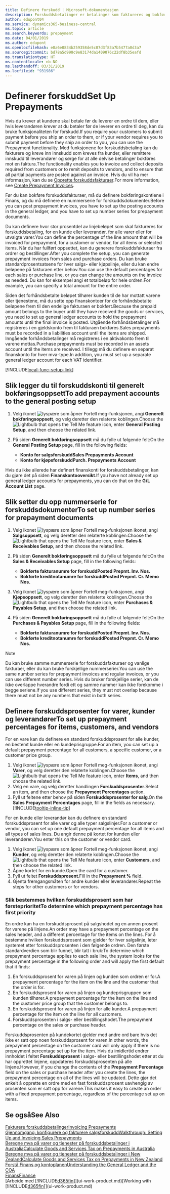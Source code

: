 ```yaml
---
title: Definere forskudd | Microsoft-dokumentasjon
description: Forskuddsbetalinger er betalinger som faktureres og bokføres i en salgs- eller kjøpsforskuddsordre før endelig fakturering. Du må kanskje ha et innskudd før du produserer varer etter ordre, eller du må ha betaling før du sender varer til en kunde. Med funksjonene for forskuddsbetaling kan du fakturere og kreve inn innskudd som kreves fra kunder, eller remittere innskudd til leverandører. Dermed kan du sikre at alle betalinger bokføres mot en faktura.
author: edupont04
ms.service: dynamics365-business-central
ms.topic: article
ms.search.keywords: prepayment
ms.date: 04/01/2019
ms.author: edupont
ms.openlocfilehash: e8a6e0834b259358de5c07d3f83a7b5477a0d3a7
ms.sourcegitcommit: bd78a5d990c9e83174da1409076c22df8b35eafd
ms.translationtype: HT
ms.contentlocale: nb-NO
ms.lasthandoff: 03/31/2019
ms.locfileid: "931986"
---
```

# <a name="set-up-prepayments"></a><span data-ttu-id="1fe24-106">Definerer forskudd</span><span class="sxs-lookup"><span data-stu-id="1fe24-106">Set Up Prepayments</span></span>
<span data-ttu-id="1fe24-107">Hvis du krever at kundene skal betale før du leverer en ordre til dem, eller hvis leverandøren krever at du betaler før de leverer en ordre til deg, kan du bruke funksjonaliteten for forskudd.</span><span class="sxs-lookup"><span data-stu-id="1fe24-107">If you require your customers to submit payment before you ship an order to them, or if your vendor requires you to submit payment before they ship an order to you, you can use the Prepayment functionality.</span></span> <span data-ttu-id="1fe24-108">Med funksjonene for forskuddsbetaling kan du fakturere og kreve inn innskudd som kreves fra kunder, eller remittere innskudd til leverandører og sørge for at alle delvise betalinger bokføres mot en faktura.</span><span class="sxs-lookup"><span data-stu-id="1fe24-108">The functionality enables you to invoice and collect deposits required from customers or to remit deposits to vendors, and to ensure that all partial payments are posted against an invoice.</span></span> <span data-ttu-id="1fe24-109">Hvis du vil ha mer informasjon, kan du se [Opprette forskuddsfakturaer](finance-how-to-create-prepayment-invoices.md).</span><span class="sxs-lookup"><span data-stu-id="1fe24-109">For more information, see [Create Prepayment Invoices](finance-how-to-create-prepayment-invoices.md).</span></span>

<span data-ttu-id="1fe24-110">Før du kan bokføre forskuddsfakturaer, må du definere bokføringskontiene i Finans, og du må definere en nummerserie for forskuddsdokumenter.</span><span class="sxs-lookup"><span data-stu-id="1fe24-110">Before you can post prepayment invoices, you have to set up the posting accounts in the general ledger, and you have to set up number series for prepayment documents.</span></span>  

<span data-ttu-id="1fe24-111">Du kan definere hvor stor prosentdel av linjebeløpet som skal faktureres for forskuddsbetaling, for en kunde eller leverandør, for alle varer eller for utvalgte varer.</span><span class="sxs-lookup"><span data-stu-id="1fe24-111">You can define the percentage of the line amount that will be invoiced for prepayment, for a customer or vendor, for all items or selected items.</span></span> <span data-ttu-id="1fe24-112">Når du har fullført oppsettet, kan du generere forskuddsfakturaer fra ordrer og bestillinger.</span><span class="sxs-lookup"><span data-stu-id="1fe24-112">After you complete the setup, you can generate prepayment invoices from sales and purchase orders.</span></span> <span data-ttu-id="1fe24-113">Du kan bruke standardprosentsatsene for hver salgs- eller kjøpslinje, eller du kan endre beløpene på fakturaen etter behov.</span><span class="sxs-lookup"><span data-stu-id="1fe24-113">You can use the default percentages for each sales or purchase line, or you can change the amounts on the invoice as needed.</span></span> <span data-ttu-id="1fe24-114">Du kan for eksempel angi et totalbeløp for hele ordren.</span><span class="sxs-lookup"><span data-stu-id="1fe24-114">For example, you can specify a total amount for the entire order.</span></span>  

<span data-ttu-id="1fe24-115">Siden det forhåndsbetalte beløpet tilhører kunden til de har mottatt varene eller tjenestene, må du sette opp finanskontoer for de forhåndsbetalte beløpene frem til den endelige fakturaen er bokført.</span><span class="sxs-lookup"><span data-stu-id="1fe24-115">Because the prepaid amount belongs to the buyer until they have received the goods or services, you need to set up general ledger accounts to hold the prepayment amounts until the final invoice is posted.</span></span> <span data-ttu-id="1fe24-116">Utgående forhåndsbetalinger må registreres i en gjeldskonto frem til fakturaen bokføres.</span><span class="sxs-lookup"><span data-stu-id="1fe24-116">Sales prepayments must be recorded in a liabilities account until the items are shipped.</span></span> <span data-ttu-id="1fe24-117">Inngående forhåndsbetalinger må registreres i en aktivakonto frem til varene mottas.</span><span class="sxs-lookup"><span data-stu-id="1fe24-117">Purchase prepayments must be recorded in an assets account until the items are received.</span></span> <span data-ttu-id="1fe24-118">I tillegg må du definere en separat finanskonto for hver mva-type.</span><span class="sxs-lookup"><span data-stu-id="1fe24-118">In addition, you must set up a separate general ledger account for each VAT identifier.</span></span>  

[!INCLUDE[local-func-setup-link](includes/local-func-setup-link.md)]

## <a name="to-add-prepayment-accounts-to-the-general-posting-setup"></a><span data-ttu-id="1fe24-119">Slik legger du til forskuddskonti til generelt bokføringsoppsett</span><span class="sxs-lookup"><span data-stu-id="1fe24-119">To add prepayment accounts to the general posting setup</span></span>  

1. <span data-ttu-id="1fe24-120">Velg ikonet ![lyspære som åpner Fortell meg-funksjonen](media/ui-search/search_small.png "Fortell hva du vil gjøre"), angi **Generelt bokføringsoppsett**, og velg deretter den relaterte koblingen.</span><span class="sxs-lookup"><span data-stu-id="1fe24-120">Choose the ![Lightbulb that opens the Tell Me feature](media/ui-search/search_small.png "Tell me what you want to do") icon, enter **General Posting Setup**, and then choose the related link.</span></span>
2. <span data-ttu-id="1fe24-121">På siden **Generelt bokføringsoppsett** må du fylle ut følgende felt:</span><span class="sxs-lookup"><span data-stu-id="1fe24-121">On the **General Posting Setup** page, fill in the following fields:</span></span>  

    - <span data-ttu-id="1fe24-122">**Konto for salgsforskudd**</span><span class="sxs-lookup"><span data-stu-id="1fe24-122">**Sales Prepayments Account**</span></span>  
    - <span data-ttu-id="1fe24-123">**Konto for kjøpsforskudd**</span><span class="sxs-lookup"><span data-stu-id="1fe24-123">**Purch. Prepayments Account**</span></span>  

<span data-ttu-id="1fe24-124">Hvis du ikke allerede har definert finanskonti for forskuddsbetalinger, kan du gjøre det på siden **Finanskontooversikt**.</span><span class="sxs-lookup"><span data-stu-id="1fe24-124">If you have not already set up general ledger accounts for prepayments, you can do that on the **G/L Account List** page.</span></span>  

## <a name="to-set-up-number-series-for-prepayment-documents"></a><span data-ttu-id="1fe24-125">Slik setter du opp nummerserie for forskuddsdokumenter</span><span class="sxs-lookup"><span data-stu-id="1fe24-125">To set up number series for prepayment documents</span></span>  

1. <span data-ttu-id="1fe24-126">Velg ikonet ![lyspære som åpner Fortell meg-funksjonen](media/ui-search/search_small.png "Fortell hva du vil gjøre") ikonet, angi **Salgsoppsett**, og velg deretter den relaterte koblingen.</span><span class="sxs-lookup"><span data-stu-id="1fe24-126">Choose the ![Lightbulb that opens the Tell Me feature](media/ui-search/search_small.png "Tell me what you want to do") icon, enter **Sales & Receivables Setup**, and then choose the related link.</span></span>
2. <span data-ttu-id="1fe24-127">På siden **Generelt bokføringsoppsett** må du fylle ut følgende felt:</span><span class="sxs-lookup"><span data-stu-id="1fe24-127">On the **Sales & Receivables Setup** page, fill in the following fields:</span></span>  

   - <span data-ttu-id="1fe24-128">**Bokførte fakturanumre for forskudd**</span><span class="sxs-lookup"><span data-stu-id="1fe24-128">**Posted Prepmt. Inv. Nos.**</span></span>
   - <span data-ttu-id="1fe24-129">**Bokførte kreditnotanumre for forskudd**</span><span class="sxs-lookup"><span data-stu-id="1fe24-129">**Posted Prepmt. Cr. Memo Nos.**</span></span>

1. <span data-ttu-id="1fe24-130">Velg ikonet ![lyspære som åpner Fortell meg-funksjonen](media/ui-search/search_small.png "Fortell hva du vil gjøre"), angi **Kjøpsoppsett**, og velg deretter den relaterte koblingen.</span><span class="sxs-lookup"><span data-stu-id="1fe24-130">Choose the ![Lightbulb that opens the Tell Me feature](media/ui-search/search_small.png "Tell me what you want to do") icon, enter **Purchases & Payables Setup**, and then choose the related link.</span></span>
2. <span data-ttu-id="1fe24-131">På siden **Generelt bokføringsoppsett** må du fylle ut følgende felt:</span><span class="sxs-lookup"><span data-stu-id="1fe24-131">On the **Purchases & Payables Setup** page, fill in the following fields:</span></span>

    - <span data-ttu-id="1fe24-132">**Bokførte fakturanumre for forskudd**</span><span class="sxs-lookup"><span data-stu-id="1fe24-132">**Posted Prepmt. Inv. Nos.**</span></span>
    - <span data-ttu-id="1fe24-133">**Bokførte kreditnotanumre for forskudd**</span><span class="sxs-lookup"><span data-stu-id="1fe24-133">**Posted Prepmt. Cr. Memo Nos.**</span></span>

> [!NOTE]  
>  <span data-ttu-id="1fe24-134">Du kan bruke samme nummerserie for forskuddsfakturaer og vanlige fakturaer, eller du kan bruke forskjellige nummerserier.</span><span class="sxs-lookup"><span data-stu-id="1fe24-134">You can use the same number series for prepayment invoices and regular invoices, or you can use different number series.</span></span> <span data-ttu-id="1fe24-135">Hvis du bruker forskjellige serier, kan de ikke overlappe hverandre fordi ett og samme nummer kan ikke forekomme i begge seriene.</span><span class="sxs-lookup"><span data-stu-id="1fe24-135">If you use different series, they must not overlap because there must not be any numbers that exist in both series.</span></span>  

## <a name="to-set-up-prepayment-percentages-for-items-customers-and-vendors"></a><span data-ttu-id="1fe24-136">Definere forskuddsprosenter for varer, kunder og leverandører</span><span class="sxs-lookup"><span data-stu-id="1fe24-136">To set up prepayment percentages for items, customers, and vendors</span></span>  
<span data-ttu-id="1fe24-137">For en vare kan du definere en standard forskuddsprosent for alle kunder, en bestemt kunde eller en kundeprisgruppe.</span><span class="sxs-lookup"><span data-stu-id="1fe24-137">For an item, you can set up a default prepayment percentage for all customers, a specific customer, or a customer price group.</span></span>  

1. <span data-ttu-id="1fe24-138">Velg ikonet ![lyspære som åpner Fortell meg-funksjonen](media/ui-search/search_small.png "Fortell hva du vil gjøre") ikonet, angi **Varer**, og velg deretter den relaterte koblingen.</span><span class="sxs-lookup"><span data-stu-id="1fe24-138">Choose the ![Lightbulb that opens the Tell Me feature](media/ui-search/search_small.png "Tell me what you want to do") icon, enter **Items**, and then choose the related link.</span></span>
2. <span data-ttu-id="1fe24-139">Velg en vare, og velg deretter handlingen **Forskuddsprosenter**.</span><span class="sxs-lookup"><span data-stu-id="1fe24-139">Select an item, and then choose the **Prepayment Percentages** action.</span></span>  
3. <span data-ttu-id="1fe24-140">Fyll ut feltene etter behov på siden **Forskuddsprosenter for salg**.</span><span class="sxs-lookup"><span data-stu-id="1fe24-140">On the **Sales Prepayment Percentages** page, fill in the fields as necessary.</span></span> [!INCLUDE[tooltip-inline-tip](includes/tooltip-inline-tip_md.md)]

<span data-ttu-id="1fe24-141">For en kunde eller leverandør kan du definere en standard forskuddsprosent for alle varer og alle typer salgslinjer.</span><span class="sxs-lookup"><span data-stu-id="1fe24-141">For a customer or vendor, you can set up one default prepayment percentage for all items and all types of sales lines.</span></span> <span data-ttu-id="1fe24-142">Du angir denne på kortet for kunden eller leverandøren.</span><span class="sxs-lookup"><span data-stu-id="1fe24-142">You enter this on the customer or vendor card.</span></span>

1. <span data-ttu-id="1fe24-143">Velg ikonet ![lyspære som åpner Fortell meg-funksjonen](media/ui-search/search_small.png "Fortell hva du vil gjøre") ikonet, angi **Kunder**, og velg deretter den relaterte koblingen.</span><span class="sxs-lookup"><span data-stu-id="1fe24-143">Choose the ![Lightbulb that opens the Tell Me feature](media/ui-search/search_small.png "Tell me what you want to do") icon, enter **Customers**, and then choose the related link.</span></span>
2. <span data-ttu-id="1fe24-144">Åpne kortet for en kunde.</span><span class="sxs-lookup"><span data-stu-id="1fe24-144">Open the card for a customer.</span></span>
3. <span data-ttu-id="1fe24-145">Fyll ut feltet **Forskuddsprosent**.</span><span class="sxs-lookup"><span data-stu-id="1fe24-145">Fill in the **Prepayment %** field.</span></span>
4. <span data-ttu-id="1fe24-146">Gjenta fremgangsmåten for andre kunder eller leverandører.</span><span class="sxs-lookup"><span data-stu-id="1fe24-146">Repeat the steps for other customers or for vendors.</span></span>  

### <a name="to-determine-which-prepayment-percentage-has-first-priority"></a><span data-ttu-id="1fe24-147">Slik bestemmes hvilken forskuddsprosent som har førsteprioritet</span><span class="sxs-lookup"><span data-stu-id="1fe24-147">To determine which prepayment percentage has first priority</span></span>  
<span data-ttu-id="1fe24-148">En ordre kan ha en forskuddsprosent på salgshodet og en annen prosent for varene på linjene.</span><span class="sxs-lookup"><span data-stu-id="1fe24-148">An order may have a prepayment percentage on the sales header, and a different percentage for the items on the lines.</span></span> <span data-ttu-id="1fe24-149">For å bestemme hvilken forskuddsprosent som gjelder for hver salgslinje, leter systemet etter forskuddsprosenten i den følgende ordren. Den første standardverdien som blir funnet, blir tatt i bruk:</span><span class="sxs-lookup"><span data-stu-id="1fe24-149">To determine which prepayment percentage applies to each sale line, the system looks for the prepayment percentage in the following order and will apply the first default that it finds:</span></span>  
1. <span data-ttu-id="1fe24-150">En forskuddsprosent for varen på linjen og kunden som ordren er for.</span><span class="sxs-lookup"><span data-stu-id="1fe24-150">A prepayment percentage for the item on the line and the customer that the order is for.</span></span>  
2. <span data-ttu-id="1fe24-151">En forskuddsprosent for varen på linjen og kundeprisgruppen som kunden tilhører.</span><span class="sxs-lookup"><span data-stu-id="1fe24-151">A prepayment percentage for the item on the line and the customer price group that the customer belongs to.</span></span>  
3. <span data-ttu-id="1fe24-152">En forskuddsprosent for varen på linjen for alle kunder.</span><span class="sxs-lookup"><span data-stu-id="1fe24-152">A prepayment percentage for the item on the line for all customers.</span></span>  
4. <span data-ttu-id="1fe24-153">Forskuddsprosenten i salgs- eller bestillingshodet.</span><span class="sxs-lookup"><span data-stu-id="1fe24-153">The prepayment percentage on the sales or purchase header.</span></span>  

<span data-ttu-id="1fe24-154">Forskuddsprosenten på kundekortet gjelder med andre ord bare hvis det ikke er satt opp noen forskuddsprosent for varen.</span><span class="sxs-lookup"><span data-stu-id="1fe24-154">In other words, the prepayment percentage on the customer card will only apply if there is no prepayment percentage set up for the item.</span></span> <span data-ttu-id="1fe24-155">Hvis du imidlertid endrer innholdet i feltet **Forskuddsprosent** i salgs- eller bestillingshodet etter at du har opprettet linjene, oppdateres forskuddsprosenten på alle linjene.</span><span class="sxs-lookup"><span data-stu-id="1fe24-155">However, if you change the contents of the **Prepayment Percentage** field on the sales or purchase header after you create the lines, the prepayment percentage on all of the lines will be updated.</span></span> <span data-ttu-id="1fe24-156">Dette gjør det enkelt å opprette en ordre med en fast forskuddsprosent uavhengig av prosenten som er satt opp for varene.</span><span class="sxs-lookup"><span data-stu-id="1fe24-156">This makes it easy to create an order with a fixed prepayment percentage, regardless of the percentage set up on items.</span></span>

## <a name="see-also"></a><span data-ttu-id="1fe24-157">Se også</span><span class="sxs-lookup"><span data-stu-id="1fe24-157">See Also</span></span>  

[<span data-ttu-id="1fe24-158">Fakturere forskuddsbetalinger</span><span class="sxs-lookup"><span data-stu-id="1fe24-158">Invoicing Prepayments</span></span>](finance-invoice-prepayments.md)  
[<span data-ttu-id="1fe24-159">Gjennomgang: konfigurere og fakturere salgsforskudd</span><span class="sxs-lookup"><span data-stu-id="1fe24-159">Walkthrough: Setting Up and Invoicing Sales Prepayments</span></span>](walkthrough-setting-up-and-invoicing-sales-prepayments.md)  
[<span data-ttu-id="1fe24-160">Beregne mva på varer og tjenester på forskuddsbetalinger i Australia</span><span class="sxs-lookup"><span data-stu-id="1fe24-160">Calculate Goods and Services Tax on Prepayments in Australia</span></span>](LocalFunctionality/Australia/how-to-calculate-goods-and-services-tax-on-prepayments.md)  
[<span data-ttu-id="1fe24-161">Beregne mva på varer og tjenester på forskuddsbetalinger i New Zealand</span><span class="sxs-lookup"><span data-stu-id="1fe24-161">Calculate Goods and Services Tax on Prepayments in New Zealand</span></span>](LocalFunctionality/NewZealand/how-to-calculate-goods-and-services-tax-on-prepayments.md)  
[<span data-ttu-id="1fe24-162">Forstå Finans og kontoplanen</span><span class="sxs-lookup"><span data-stu-id="1fe24-162">Understanding the General Ledger and the COA</span></span>](finance-general-ledger.md)  
[<span data-ttu-id="1fe24-163">Finans</span><span class="sxs-lookup"><span data-stu-id="1fe24-163">Finance</span></span>](finance.md)  
<span data-ttu-id="1fe24-164">[Arbeide med [!INCLUDE[d365fin](includes/d365fin_md.md)]](ui-work-product.md)</span><span class="sxs-lookup"><span data-stu-id="1fe24-164">[Working with [!INCLUDE[d365fin](includes/d365fin_md.md)]](ui-work-product.md)</span></span>
